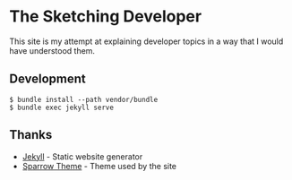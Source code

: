 # The Sketching Developer

This site is my attempt at explaining developer topics in a way that I would have understood them.

## Development

```
$ bundle install --path vendor/bundle
$ bundle exec jekyll serve
```

## Thanks

  * [Jekyll][jekyll] - Static website generator
  * [Sparrow Theme][sparrow-theme] - Theme used by the site


[jekyll]: https://jekyllrb.com/
[sparrow-theme]: https://github.com/lingxz/sparrow

